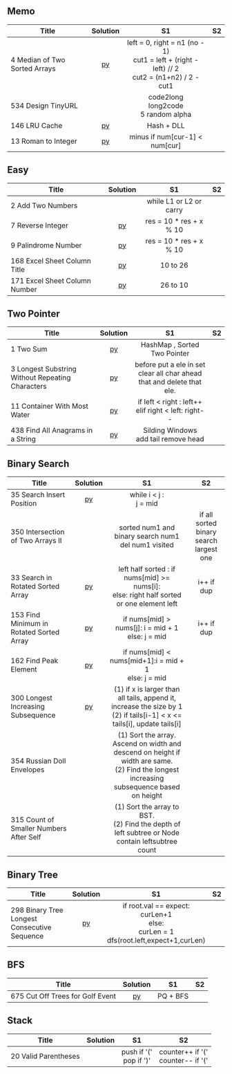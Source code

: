 ## Memo

| Title  | Solution  | S1 | S2
|-------------|:-----:| :-----: | :-----: |
|4	Median of Two Sorted Arrays | [py](code/4.py) | left = 0, right = n1 (no - 1) <br> cut1 = left + (right - left) // 2 <br> cut2 = (n1+n2) / 2 - cut1
|534 Design TinyURL || code2long <br> long2code <br> 5 random alpha|
|146	LRU Cache |[py](code/146.py) | Hash + DLL
|13	Roman to Integer |[py](code/13.py) | minus if num[cur-1] < num[cur]


## Easy

| Title  | Solution  | S1 | S2
|-------------|:-----:| :-----: | :-----: |
|2	Add Two Numbers | | while L1 or L2 or carry
|7	Reverse Integer |[py](code/7.py) | res = 10 * res + x % 10
|9	Palindrome Number | [py](code/9.py)| res = 10 * res + x % 10	
|168 Excel Sheet Column Title | [py](code/168.py)| 10 to 26	
|171 Excel Sheet Column Number | [py](code/171.py)| 26 to 10	



## Two Pointer

| Title  | Solution  | S1 | S2
|-------------|:-----:| :-----: | :-----: |
|1	Two Sum |[py](code/1.py) | HashMap , Sorted Two Pointer
|3	Longest Substring Without Repeating Characters | [py](code/3.py)| before put a ele in set <br> clear all char ahead that and delete that ele.
|11	Container With Most Water |[py](code/11.py) | if left < right : left++ <br> elif right < left: right-- 
|438 Find All Anagrams in a String| [py](code/438.py) | Silding Windows <br> add tail remove head

## Binary Search

| Title  | Solution | S1 | S2
|-------------|:-----:| :-----: | :-----: |
|35	Search Insert Position | [py](code/35.py)|  while i < j : <br> j = mid
|350 Intersection of Two Arrays II | | sorted num1 and binary search num1 <br> del num1 visited | if all sorted <br> binary search largest one
|33 Search in Rotated Sorted Array |[py](code/33.py) | left half sorted : if nums[mid] >= nums[i]: <br> else: right half sorted or one element left | i++ if dup
|153 Find Minimum in Rotated Sorted Array |[py](code/153.py)| if nums[mid] > nums[j]: i = mid + 1 <br >else: j = mid | i++ if dup
|162 Find Peak Element|[py](code/162.py) |if nums[mid] < nums[mid+1]:i = mid + 1 <br> else: j = mid
|300 Longest Increasing Subsequence |[py](code/300.py)| (1) if x is larger than all tails, append it, increase the size by 1 <br> (2) if tails[i-1] < x <= tails[i], update tails[i]
|354 Russian Doll Envelopes|| (1) Sort the array. Ascend on width and descend on height if width are same. <br> (2) Find the longest increasing subsequence based on height
|315 Count of Smaller Numbers After Self || (1) Sort the array to BST. <br> (2) Find the depth of left subtree or Node contain leftsubtree count

## Binary Tree
| Title  | Solution | S1 | S2
|-------------|:-----:| :-----: | :-----: |
|298	Binary Tree Longest Consecutive Sequence |[py](code/298.py) | if root.val == expect: <br> curLen+1 <br> else: <br> curLen = 1 <br> dfs(root.left,expect+1,curLen) <br>

## BFS
| Title  | Solution | S1 | S2
|-------------|:-----:| :-----: | :-----: |
|675 Cut Off Trees for Golf Event |[py](code/675.py) | PQ + BFS

## Stack
| Title  | Solution | S1 | S2
|-------------|:-----:| :-----: | :-----: |
|20	Valid Parentheses | | push if '(' <br> pop if ')' | counter++ if '(' <br> counter-- if '('


